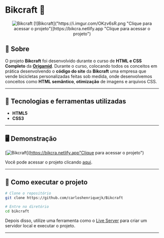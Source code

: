 # Bikcraft 🚴
<p align="center">
	<img src="https://i.imgur.com/OKzv6sR.png" alt="Bikcraft" title="Bikcraft">
	[![Bikcraft]("https://i.imgur.com/OKzv6sR.png "Clique para acessar o projeto")]https://bikcra.netlify.app "Clique para acessar o projeto")   
</p>

## 📖 Sobre   
O projeto **Bikcraft** foi desenvolvido durante o curso de **HTML e CSS Completo** da **[Origamid](https://www.origamid.com/)**. Durante o curso, colocando todos os conceitos em prática desenvolvendo o **código do site** da **Bikcraft** uma empresa que vende bicicletas personalizadas feitas sob medida, onde desenvolvemos conceitos como **HTML semântico**, **otimização** de imagens e arquivos CSS.  

---

## 🚀 Tecnologias e ferramentas utilizadas
- **HTML5**
- **CSS3**
---

## 🖥️ Demonstração
[![Bikcraft]( https://i.imgur.com/mci9f8c.png "Clique para acessar o projeto")](https://bikcra.netlify.app"Clique para acessar o projeto")   

Você pode acessar o projeto clicando [aqui](https://bikcra.netlify.app).

---


## 🔧 Como executar o projeto

```bash
# Clone o repositório
git clone https://github.com/carloshenriquejk/Bikcraft

# Entre no diretório
cd bikcraft
```
Depois disso, utilize uma ferramenta como o [Live Server](https://marketplace.visualstudio.com/items?itemName=ritwickdey.LiveServer) para criar um servidor local e executar o projeto.

---

